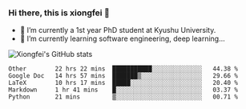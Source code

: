 ### Hi there, this is xiongfei 👋


- 🔭 I’m currently a 1st year PhD student at Kyushu University.
- 🌱 I’m currently learning software engineering, deep learning...

<!--
**Toma62299781/Toma62299781** is a ✨ _special_ ✨ repository because its `README.md` (this file) appears on your GitHub profile.
Here are some ideas to get you started:
-->

![Xiongfei's GitHub stats](https://github-readme-stats.vercel.app/api?username=Toma62299781)

<!--START_SECTION:waka-->
```text
Other        22 hrs 22 mins  ███████████░░░░░░░░░░░░░░   44.38 % 
Google Doc   14 hrs 57 mins  ███████▒░░░░░░░░░░░░░░░░░   29.66 % 
LaTeX        10 hrs 17 mins  █████░░░░░░░░░░░░░░░░░░░░   20.40 % 
Markdown     1 hr 41 mins    █░░░░░░░░░░░░░░░░░░░░░░░░   03.37 % 
Python       21 mins         ▒░░░░░░░░░░░░░░░░░░░░░░░░   00.71 % 
```
<!--END_SECTION:waka-->

